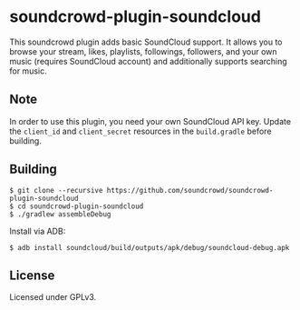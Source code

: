 # soundcrowd-plugin-soundcloud

This soundcrowd plugin adds basic SoundCloud support. It allows you to browse your stream, likes, playlists, followings, followers, and your own music (requires SoundCloud account) and additionally supports searching for music. 

## Note

In order to use this plugin, you need your own SoundCloud API key. Update the `client_id` and `client_secret` resources in the `build.gradle` before building.

## Building

    $ git clone --recursive https://github.com/soundcrowd/soundcrowd-plugin-soundcloud
    $ cd soundcrowd-plugin-soundcloud
    $ ./gradlew assembleDebug

Install via ADB:

    $ adb install soundcloud/build/outputs/apk/debug/soundcloud-debug.apk

## License

Licensed under GPLv3.
